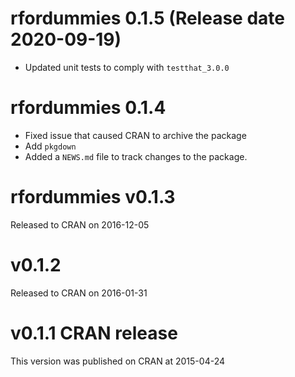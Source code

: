 # rfordummies 0.1.5 (Release date 2020-09-19)

* Updated unit tests to comply with `testthat_3.0.0`


# rfordummies 0.1.4

* Fixed issue that caused CRAN to archive the package
* Add `pkgdown`
* Added a `NEWS.md` file to track changes to the package.


# rfordummies v0.1.3

Released to CRAN on 2016-12-05


# v0.1.2

Released to CRAN on 2016-01-31


# v0.1.1 CRAN release

This version was published on CRAN at 2015-04-24